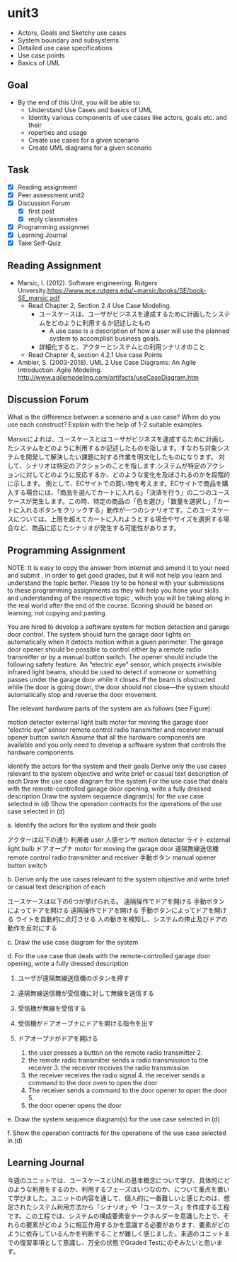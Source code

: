 # unit3

- Actors, Goals and Sketchy use cases
- System boundary and subsystems
- Detailed use case specifications
- Use case points
- Basics of UML

## Goal

- By the end of this Unit, you will be able to:
  - Understand Use Cases and basics of UML
  - Identity various components of use cases like actors, goals etc. and their
  - roperties and usage
  - Create use cases for a given scenario
  - Create UML diagrams for a given scenario

## Task

- [x] Reading assignment
- [x] Peer assessment unit2
- [x] Discussion Forum
  - [x] first post
  - [x] reply classmates
- [x] Programming assignmet
- [x] Learning Journal
- [x] Take Self-Quiz

## Reading Assignment

- Marsic, I. (2012). Software engineering. Rutgers Unversity.<https://www.ece.rutgers.edu/~marsic/books/SE/book-SE_marsic.pdf>
  - Read Chapter 2, Section 2.4 Use Case Modeling.
    - ユースケースは、ユーザがビジネスを達成するために計画したシステムをどのように利用するか記述したもの
      - A use case is a description of how a user will use the planned system to accomplish business goals.
    - 詳細化すると、アクターとシステムとの利用シナリオのこと
  - Read Chapter 4, section 4.2.1 Use case Points
- Ambler, S. (2003-2018). UML 2 Use Case Diagrams: An Agile Introduction. Agile Modeling. <http://www.agilemodeling.com/artifacts/useCaseDiagram.htm>

## Discussion Forum

What is the difference between a scenario and a use case? When do you use each construct? Explain with the help of 1-2 suitable examples.

Marsicによれば、ユースケースとはユーザがビジネスを達成するために計画したシステムをどのように利用するか記述したものを指します。すなわち対象システムを開発して解決したい課題に対する作業を明文化したものになります。
対して、シナリオは特定のアクションのことを指します.システムが特定のアクションに対してどのように反応するか、どのような変化を及ぼされるのかを段階的に示します。
例として、ECサイトでの買い物を考えます。ECサイトで商品を購入する場合には、「商品を選んでカートに入れる」「決済を行う」の二つのユースケースが発生します。この時、特定の商品の「色を選び」「数量を選択し」「カートに入れるボタンをクリックする」動作が一つのシナリオです。このユースケースについては、上限を超えてカートに入れようとする場合やサイズを選択する場合など、商品に応じたシナリオが発生する可能性があります。

## Programming Assignment

NOTE:  It is easy to copy the answer from internet and amend it to your need and submit , in order to get good grades, but it will not help you learn and understand the topic better. Please try to be honest with your submissions to these programming assignments as they will help you hone your skills and understanding of the respective topic , which you will be taking along in the real world after the end of the course. Scoring should be based on learning, not copying and pasting.

You are hired to develop a software system for motion detection and garage door control. The system should turn the garage door lights on automatically when it detects motion within a given perimeter. The garage door opener should be possible to control either by a remote radio transmitter or by a manual button switch. The opener should include the following safety feature. An “electric eye” sensor, which projects invisible infrared light beams, should be used to detect if someone or something passes under the garage door while it closes. If the beam is obstructed while the door is going down, the door should not close—the system should automatically stop and reverse the door movement.

The relevant hardware parts of the system are as follows (see Figure):

motion detector
external light bulb
motor for moving the garage door
“electric eye” sensor
remote control radio transmitter and receiver
manual opener button switch
Assume that all the hardware components are available and you only need to develop a software system that controls the hardware components.

Identify the actors for the system and their goals
Derive only the use cases relevant to the system objective and write brief or casual text description of each
Draw the use case diagram for the system
For the use case that deals with the remote-controlled garage door opening, write a fully dressed description
Draw the system sequence diagram(s) for the use case selected in (d)
Show the operation contracts for the operations of the use case selected in (d)

a. Identify the actors for the system and their goals

アクターは以下の通り
利用者 user
人感センサ motion detector
ライト external light bulb
ドアオープナ motor for moving the garage door
遠隔無線送信機 remote control radio transmitter and receiver
手動ボタン manual opener button switch

b. Derive only the use cases relevant to the system objective and write brief or casual text description of each

ユースケースは以下の6つが挙げられる。
遠隔操作でドアを開ける
手動ボタンによってドアを開ける
遠隔操作でドアを開ける
手動ボタンによってドアを開ける
ライトを自動的に点灯させる
人の動きを検知し、システムの停止及びドアの動作を反対にする

c. Draw the use case diagram for the system

d. For the use case that deals with the remote-controlled garage door opening, write a fully dressed description

1. ユーザが遠隔無線送信機のボタンを押す
2. 遠隔無線送信機が受信機に対して無線を送信する
3. 受信機が無線を受信する
4. 受信機がドアオーブナにドアを開ける指令を出す
5. ドアオープナがドアを開ける

   1. the user presses a button on the remote radio transmitter 2.
   2. the remote radio transmitter sends a radio transmission to the receiver 3. the receiver receives the radio transmission
   3. the receiver receives the radio signal 4. the receiver sends a command to the door oven to open the door
   4. The receiver sends a command to the door opener to open the door 5.
   5. the door opener opens the door

e. Draw the system sequence diagram(s) for the use case selected in (d)

f. Show the operation contracts for the operations of the use case selected in (d)

## Learning Journal

今週のユニットでは、ユースケースとUNLの基本概念について学び、具体的にどのような利用をするのか、利用するフェーズはいつなのか、について重点を置いて学びました。ユニットの内容を通して、個人的に一番難しいと感じたのは、想定されたシステム利用方法から「シナリオ」や「ユースケース」を作成する工程です。この工程では、システムの構成要素安テークホルダーを意識した上で、それらの要素がどのように相互作用するかを意識する必要があります、要素がどのように依存しているんかを判断することが難しく感じました。来週のユニットまでの復習事項として意識し、万全の状態でGraded Testにのぞみたいと思います。
